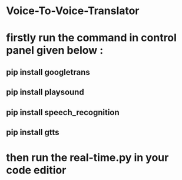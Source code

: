 # Voice-To-Voice-Translator
# firstly run the command in control panel given below :
## pip install googletrans
## pip install playsound
## pip install speech_recognition
## pip install gtts
# then run the real-time.py in your code editior 
